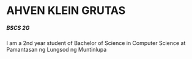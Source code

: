 <!DOCTYPE html>
<html>
  <head>
   <meta charset="utf-8">
   <script src="https://github.com/grutasahvenklein/html/new/main"></script>
   <link rel="stylesheet" href="style.css">
   <title>Personal Profile</title>
  </head>
  <body>
 <div class="box">
   <h1>AHVEN KLEIN GRUTAS</h1>
   <h5> BSCS 2G</h5>
   <p> I am a  2nd year student of Bachelor of Science in Computer Science at Pamantasan ng Lungsod ng Muntinlupa</p>
 <ul>

 </ul>
</div>
  </body>
</html>
